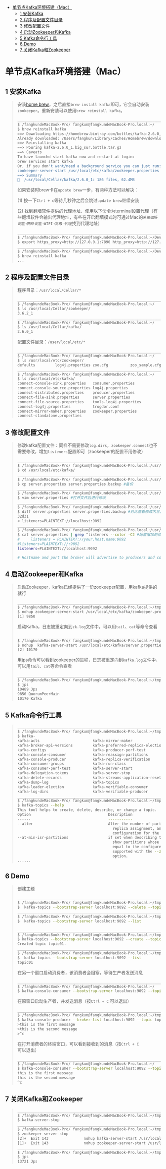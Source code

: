 <!-- START doctoc generated TOC please keep comment here to allow auto update -->
<!-- DON'T EDIT THIS SECTION, INSTEAD RE-RUN doctoc TO UPDATE -->
<!--**Table of Contents**  *generated with [DocToc](https://github.com/thlorenz/doctoc)*-->

- [单节点Kafka环境搭建（Mac）](#%E5%8D%95%E8%8A%82%E7%82%B9kafka%E7%8E%AF%E5%A2%83%E6%90%AD%E5%BB%BAmac)
  - [1 安装Kafka](#1-%E5%AE%89%E8%A3%85kafka)
  - [2 程序及配置文件目录](#2-%E7%A8%8B%E5%BA%8F%E5%8F%8A%E9%85%8D%E7%BD%AE%E6%96%87%E4%BB%B6%E7%9B%AE%E5%BD%95)
  - [3 修改配置文件](#3-%E4%BF%AE%E6%94%B9%E9%85%8D%E7%BD%AE%E6%96%87%E4%BB%B6)
  - [4 启动Zookeeper和Kafka](#4-%E5%90%AF%E5%8A%A8zookeeper%E5%92%8Ckafka)
  - [5 Kafka命令行工具](#5-kafka%E5%91%BD%E4%BB%A4%E8%A1%8C%E5%B7%A5%E5%85%B7)
  - [6 Demo](#6-demo)
  - [7 关闭Kafka和Zookeeper](#7-%E5%85%B3%E9%97%ADkafka%E5%92%8Czookeeper)

<!-- END doctoc generated TOC please keep comment here to allow auto update -->

# 单节点Kafka环境搭建（Mac）

## 1 安装Kafka

> 安装[home brew](https://brew.sh/)，之后直接`brew install kafka`即可，它会自动安装`zookeeper`。重新安装可以使用`brew reinstall kafka`。
>
> ~~~bash
> __________________________________________________________________
> $ /fangkundeMacBook-Pro/ fangkun@fangkundeMacBook-Pro.local:~/
> $ brew reinstall kafka
> ==> Downloading https://homebrew.bintray.com/bottles/kafka-2.6.0_1.big_sur.bottle.tar.gz
> Already downloaded: /Users/fangkun/Library/Caches/Homebrew/downloads/537fa2f2bf923de228f7ac9bbc2d317d5b46703a21978d916a0b744ed33837aa--kafka-2.6.0_1.big_sur.bottle.tar.gz
> ==> Reinstalling kafka
> ==> Pouring kafka-2.6.0_1.big_sur.bottle.tar.gz
> ==> Caveats
> To have launchd start kafka now and restart at login:
> brew services start kafka
> Or, if you don't want/need a background service you can just run:
> zookeeper-server-start /usr/local/etc/kafka/zookeeper.properties & kafka-server-start /usr/local/etc/kafka/server.properties
> ==> Summary
> 🍺  /usr/local/Cellar/kafka/2.6.0_1: 186 files, 62.4MB
> ~~~
>
> 如果安装时brew卡在`update brew`一步，有两种方法可以解决：
>
> (1) 按一下`Ctrl + c`等待几秒钟之后会跳过`update brew`继续安装
>
> (2) 找到翻墙软件提供的代理地址、使用以下命令为terminal设置代理（有些翻墙软件会输出代理地址，有些在开启翻墙模式时可通过Mac的`系统偏好设置→网络设置→WIFI→高级→代理`找到代理地址）
>
> ~~~bash
> __________________________________________________________________
> $ /fangkundeMacBook-Pro/ fangkun@fangkundeMacBook-Pro.local:~/Dev/git/java_proj_ref/300_kafka/
> $ export https_proxy=http://127.0.0.1:7890 http_proxy=http://127.0.0.1:7890 all_proxy=socks5://127.0.0.1:7890
> __________________________________________________________________
> $ /fangkundeMacBook-Pro/ fangkun@fangkundeMacBook-Pro.local:~/Dev/git/java_proj_ref/300_kafka/
> $ brew reinstall kafka
> ...
> ~~~

## 2 程序及配置文件目录

> 程序目录：`/usr/local/Cellar/*`
>
> ~~~bash
> __________________________________________________________________
> $ /fangkundeMacBook-Pro/ fangkun@fangkundeMacBook-Pro.local:~/
> $ ls /usr/local/Cellar/zookeeper/
> 3.6.2_1
> __________________________________________________________________
> $ /fangkundeMacBook-Pro/ fangkun@fangkundeMacBook-Pro.local:~/
> $ ls /usr/local/Cellar/kafka/
> 2.6.0_1
> ~~~
>
> 配置文件目录：`/user/local/etc/*`
>
> ~~~bash
> __________________________________________________________________
> $ /fangkundeMacBook-Pro/ fangkun@fangkundeMacBook-Pro.local:~/
> $ ls /usr/local/etc/zookeeper/
> defaults         log4j.properties zoo.cfg          zoo_sample.cfg
> __________________________________________________________________
> $ /fangkundeMacBook-Pro/ fangkun@fangkundeMacBook-Pro.local:~/
> $ ls /usr/local/etc/kafka/
> connect-console-sink.properties   consumer.properties
> connect-console-source.properties log4j.properties
> connect-distributed.properties    producer.properties
> connect-file-sink.properties      server.properties
> connect-file-source.properties    tools-log4j.properties
> connect-log4j.properties          trogdor.conf
> connect-mirror-maker.properties   zookeeper.properties
> connect-standalone.properties
> ~~~

## 3 修改配置文件

>修改kafka配置文件：同样不需要修改`log.dirs`，`zookeeper.connect`也不需要修改，增加`listeners`配置即可（zookeeper的配置不用修改）
>
>~~~bash
>__________________________________________________________________
>$ /fangkundeMacBook-Pro/ fangkun@fangkundeMacBook-Pro.local:/usr/local/etc/kafka/
>$ cd /usr/local/etc/kafka/
>__________________________________________________________________
>$ /fangkundeMacBook-Pro/ fangkun@fangkundeMacBook-Pro.local:/usr/local/etc/kafka/
>$ cp server.properties server.properties.backup #备份
>__________________________________________________________________
>$ /fangkundeMacBook-Pro/ fangkun@fangkundeMacBook-Pro.local:/usr/local/etc/kafka/
>$ vim server.properties #打开文件后进行修改
>__________________________________________________________________
>$ /fangkundeMacBook-Pro/ fangkun@fangkundeMacBook-Pro.local:/usr/local/etc/kafka/
>$ diff server.properties server.properties.backup #对比查看修改内容，只增加了一行
>32d31
>< listeners=PLAINTEXT://localhost:9092 
>__________________________________________________________________
>$ /fangkundeMacBook-Pro/ fangkun@fangkundeMacBook-Pro.local:/usr/local/etc/kafka/
>$ cat server.properties | grep ^listeners --color -C2 #配置增加的位置
>#     listeners = PLAINTEXT://your.host.name:9092
>#listeners=PLAINTEXT://:9092
>listeners=PLAINTEXT://localhost:9092
>
># Hostname and port the broker will advertise to producers and consumers. If not set,
>~~~

## 4 启动Zookeeper和Kafka

> 启动Zookeeper，kafka已经提供了一份zookeeper配置，用kafka提供的就行
>
> ~~~bash
> __________________________________________________________________
> $ /fangkundeMacBook-Pro/ fangkun@fangkundeMacBook-Pro.local:~/tmp/
> $ nohup zookeeper-server-start /usr/local/etc/kafka/zookeeper.properties 2>&1 >zk.log &
> [1] 9850
> ~~~
>
> 启动Kafka，日志被重定向到`zk.log`文件中，可以用`tail`、`cat`等命令查看
>
> ~~~bash
> __________________________________________________________________
> $ /fangkundeMacBook-Pro/ fangkun@fangkundeMacBook-Pro.local:~/tmp/
> $ nohup  kafka-server-start /usr/local/etc/kafka/server.properties 2>&1 >kafka.log &
> [2] 10170
> ~~~
>
> 用jps命令可以看到zookeeper的进程，日志被重定向到`kafka.log`文件中，可以用`tail`、`cat`等命令查看
>
> ~~~bash
> __________________________________________________________________
> $ /fangkundeMacBook-Pro/ fangkun@fangkundeMacBook-Pro.local:~/tmp/
> $ jps
> 10489 Jps
> 9850 QuorumPeerMain
> 10170 Kafka
> ~~~

## 5 Kafka命令行工具

> ~~~bash
> __________________________________________________________________
> $ /fangkundeMacBook-Pro/ fangkun@fangkundeMacBook-Pro.local:~/tmp/
> $ kafka-
> kafka-acls                        kafka-mirror-maker
> kafka-broker-api-versions         kafka-preferred-replica-election
> kafka-configs                     kafka-producer-perf-test
> kafka-console-consumer            kafka-reassign-partitions
> kafka-console-producer            kafka-replica-verification
> kafka-consumer-groups             kafka-run-class
> kafka-consumer-perf-test          kafka-server-start
> kafka-delegation-tokens           kafka-server-stop
> kafka-delete-records              kafka-streams-application-reset
> kafka-dump-log                    kafka-topics
> kafka-leader-election             kafka-verifiable-consumer
> kafka-log-dirs                    kafka-verifiable-producer
> __________________________________________________________________
> $ /fangkundeMacBook-Pro/ fangkun@fangkundeMacBook-Pro.local:~/tmp/
> $ kafka-topics --help
> This tool helps to create, delete, describe, or change a topic.
> Option                                   Description
> ------                                   -----------
> --alter                                  Alter the number of partitions,
>                                            replica assignment, and/or
>                                            configuration for the topic.
> --at-min-isr-partitions                  if set when describing topics, only
>                                            show partitions whose isr count is
>                                            equal to the configured minimum. Not
>                                            supported with the --zookeeper
>                                            option.
> ......                                     
> ~~~

## 6 Demo

> 创建主题
>
> ~~~bash
> __________________________________________________________________
> $ /fangkundeMacBook-Pro/ fangkun@fangkundeMacBook-Pro.local:~/tmp/
> $  kafka-topics --bootstrap-server localhost:9092 --delete --topic ^.*
> __________________________________________________________________
> $ /fangkundeMacBook-Pro/ fangkun@fangkundeMacBook-Pro.local:~/tmp/
> $  kafka-topics --bootstrap-server localhost:9092 --list
> 
> __________________________________________________________________
> $ /fangkundeMacBook-Pro/ fangkun@fangkundeMacBook-Pro.local:~/tmp/
> $ kafka-topics --bootstrap-server localhost:9092 --create --topic topic01 --partitions 1 --replication-factor 1
> Created topic topic01.
> __________________________________________________________________
> $ /fangkundeMacBook-Pro/ fangkun@fangkundeMacBook-Pro.local:~/tmp/
> $  kafka-topics --bootstrap-server localhost:9092 --list
> topic01
> ~~~
>
> 在另一个窗口启动消费者，该消费者会阻塞，等待生产者发送消息
>
> ~~~bash 
> __________________________________________________________________
> $ /fangkundeMacBook-Pro/ fangkun@fangkundeMacBook-Pro.local:~/
> $ kafka-console-consumer --bootstrap-server localhost:9092 --topic topic01 --group g1
> ~~~
>
> 在原窗口启动生产者，并发送消息（按`Ctrl + C` 可以退出）
>
> ~~~bash
> __________________________________________________________________
> $ /fangkundeMacBook-Pro/ fangkun@fangkundeMacBook-Pro.local:~/tmp/
> $ kafka-console-producer --broker-list localhost:9092 --topic topic01
> >this is the first message
> >this is the second message
> >^c
> ~~~
>
> 在打开消费者的终端窗口，可以看到接收到的消息（按`Ctrl + C` 可以退出）
>
> ~~~bash
> __________________________________________________________________
> $ /fangkundeMacBook-Pro/ fangkun@fangkundeMacBook-Pro.local:~/
> $ kafka-console-consumer --bootstrap-server localhost:9092 --topic topic01 --group g1
> this is the first message
> this is the second message
> ^c
> ~~~

## 7 关闭Kafka和Zookeeper

> ~~~bash
> __________________________________________________________________
> $ /fangkundeMacBook-Pro/ fangkun@fangkundeMacBook-Pro.local:~/tmp/
> $ kafka-server-stop
> __________________________________________________________________
> $ /fangkundeMacBook-Pro/ fangkun@fangkundeMacBook-Pro.local:~/tmp/
> $ zookeeper-server-stop
> [2]+  Exit 143                nohup kafka-server-start /usr/local/etc/kafka/server.properties 2>&1 > kafka.log
> [1]+  Exit 143                nohup zookeeper-server-start /usr/local/etc/kafka/zookeeper.properties 2>&1 > zk.log
> __________________________________________________________________
> $ /fangkundeMacBook-Pro/ fangkun@fangkundeMacBook-Pro.local:~/tmp/
> $ jps
> 13721 Jps
> ~~~



